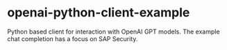 # openai-python-client-example
Python based client for interaction with OpenAI GPT models. The example chat completion has a focus on SAP Security.

